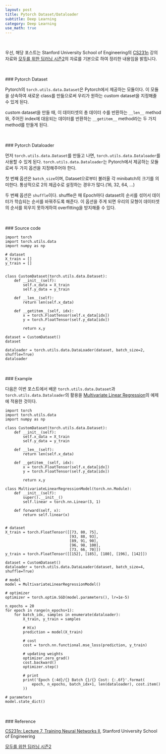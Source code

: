 ```yaml
---
layout: post
title: Pytorch Dataset/Dataloader
subtitle: Deep Learning
category: Deep Learning
use_math: true
---
```


<br>

우선, 해당 포스트는 Stanford University School of Engineering의 [CS231n](https://www.youtube.com/watch?v=_JB0AO7QxSA&list=PLC1qU-LWwrF64f4QKQT-Vg5Wr4qEE1Zxk&index=7) 강의자료와 [모두를 위한 딥러닝 시즌2](https://deeplearningzerotoall.github.io/season2/lec_pytorch.html)의 자료를 기본으로 하여 정리한 내용임을 밝힙니다.

<br>
<br>
### Pytorch Dataset

Pytorch의 ```torch.utils.data.Dataset```은 Pytorch에서 제공하는 모듈이다. 이 모듈을 상속하여 새로운 class를 만듦으로써 우리가 원하는 custom dataset을 지정해줄 수 있게 된다.

custom dataset을 만들 때, 이 데이터셋의 총 데이터 수를 반환하는  ```__len__``` method와, 주어진 index에 대응되는 데이터를 반환하는 ```__getitem__``` method라는 두 가지 method를 만들게 된다.

<br>
<br>
### Pytorch Dataloader

먼저 ```torch.utils.data.Dataset```를 만들고 나면, ```torch.utils.data.Dataloader```를 사용할 수 있게 된다. ```torch.utils.data.Dataloader```는 Pytorch에서 제공하는 모듈로써 두 가지 옵션을 지정해주어야 한다.

첫 번째 옵션은 ```batch_size```이며, Dataset으로부터 불러올 각 minibatch의 크기를 의미한다. 통상적으로 2의 제곱수로 설정하는 경우가 많다.(16, 32, 64, ...)

두 번째 옵션은 ```shuffle```이다. shuffle은 매 Epoch마다 dataset의 순서를 섞어서 데이터가 학습되는 순서를 바꿔주도록 해준다. 이 옵션을 주게 되면 우리의 모형이 데이터셋의 순서를 외우지 못하게하여 overfitting을 방지해줄 수 있다.

<br>
<br>
### Source code

```
import torch
import torch.utils.data
import numpy as np

# dataset
X_train = []
y_train = []


class CustomDataset(torch.utils.data.Dataset):
    def __init__(self):
        self.x_data = X_train
        self.y_data = y_train

    def __len__(self):
        return len(self.x_data)

    def __getitem__(self, idx):
        x = torch.FloatTensor(self.x_data[idx])
        y = torch.FloatTensor(self.y_data[idx])

        return x,y

dataset = CustomDataset()
dataset

dataloader = torch.utils.data.DataLoader(dataset, batch_size=2, shuffle=True)
dataloader
```

<br>
<br>
### Example

다음은 이번 포스트에서 배운 ```torch.utils.data.Dataset```과 ```torch.utils.data.Dataloader```의 활용을 [Multivariate Linear Regression](https://kjhov195.github.io/2020-01-03-multivariate_linear_regression/)의 예제에 적용한 것이다.

```
import torch
import torch.utils.data
import numpy as np

class CustomDataset(torch.utils.data.Dataset):
    def __init__(self):
        self.x_data = X_train
        self.y_data = y_train

    def __len__(self):
        return len(self.x_data)

    def __getitem__(self, idx):
        x = torch.FloatTensor(self.x_data[idx])
        y = torch.FloatTensor(self.y_data[idx])

        return x,y

class MultivariateLinearRegressionModel(torch.nn.Module):
    def __init__(self):
        super().__init__()
        self.linear = torch.nn.Linear(3, 1)

    def forward(self, x):
        return self.linear(x)


# dataset
X_train = torch.FloatTensor([[73, 80, 75],
                             [93, 88, 93],
                             [89, 91, 90],
                             [96, 98, 100],
                             [73, 66, 70]])
y_train = torch.FloatTensor([[152], [185], [180], [196], [142]])

dataset = CustomDataset()
dataloader = torch.utils.data.DataLoader(dataset, batch_size=4, shuffle=True)

# model
model = MultivariateLinearRegressionModel()

# optimizer
optimizer = torch.optim.SGD(model.parameters(), lr=1e-5)

n_epochs = 20
for epoch in range(n_epochs+1):
    for batch_idx, samples in enumerate(dataloader):
        X_train, y_train = samples

        # H(x)
        prediction = model(X_train)

        # cost
        cost = torch.nn.functional.mse_loss(prediction, y_train)

        # updating weights
        optimizer.zero_grad()
        cost.backward()
        optimizer.step()

        # print
        print('Epoch {:4d}/{} Batch {}/{} Cost: {:.6f}'.format(
            epoch, n_epochs, batch_idx+1, len(dataloader), cost.item()
        ))

# parameters
model.state_dict()
```


<br>
<br>
### Reference

[CS231n: Lecture 7, Training Neural Networks II](https://www.youtube.com/watch?v=_JB0AO7QxSA&list=PLC1qU-LWwrF64f4QKQT-Vg5Wr4qEE1Zxk&index=7), Stanford University School of Engineering

[모두를 위한 딥러닝 시즌2](https://deeplearningzerotoall.github.io/season2/lec_pytorch.html)

